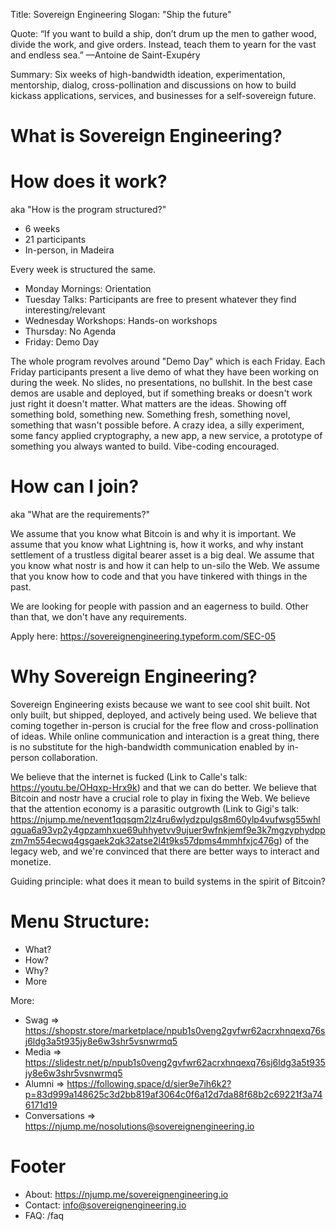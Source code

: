 Title: Sovereign Engineering 
Slogan: "Ship the future"

Quote: “If you want to build a ship, don’t drum up the men to gather wood, divide the work, and give orders. Instead, teach them to yearn for the vast and endless sea.” —Antoine de Saint-Exupéry

Summary: Six weeks of high-bandwidth ideation, experimentation, mentorship, dialog, cross-pollination and discussions on how to build kickass applications, services, and businesses for a self-sovereign future. 

# What is Sovereign Engineering?



# How does it work? 
aka "How is the program structured?"
- 6 weeks 
- 21 participants 
- In-person, in Madeira 

Every week is structured the same. 
- Monday Mornings: Orientation
- Tuesday Talks: Participants are free to present whatever they find interesting/relevant
- Wednesday Workshops: Hands-on workshops
- Thursday: No Agenda
- Friday: Demo Day

The whole program revolves around "Demo Day" which is each Friday. Each Friday participants present a live demo of what they have been working on during the week. No slides, no presentations, no bullshit. In the best case demos are usable and deployed, but if something breaks or doesn't work just right it doesn't matter. What matters are the ideas. Showing off something bold, something new. Something fresh, something novel, something that wasn't possible before. A crazy idea, a silly experiment, some fancy applied cryptography, a new app, a new service, a prototype of something you always wanted to build. Vibe-coding encouraged.

# How can I join?
aka "What are the requirements?"

We assume that you know what Bitcoin is and why it is important. We assume that you know what Lightning is, how it works, and why instant settlement of a trustless digital bearer asset is a big deal. We assume that you know what nostr is and how it can help to un-silo the Web. We assume that you know how to code and that you have tinkered with things in the past.

We are looking for people with passion and an eagerness to build. Other than that, we don't have any requirements. 

Apply here: https://sovereignengineering.typeform.com/SEC-05

# Why Sovereign Engineering?

Sovereign Engineering exists because we want to see cool shit built. Not only built, but shipped, deployed, and actively being used. We believe that coming together in-person is crucial for the free flow and cross-pollination of ideas. While online communication and interaction is a great thing, there is no substitute for the high-bandwidth communication enabled by in-person collaboration.

We believe that the internet is fucked (Link to Calle's talk: https://youtu.be/OHqxp-Hrx9k) and that we can do better. We believe that Bitcoin and nostr have a crucial role to play in fixing the Web. We believe that the attention economy is a parasitic outgrowth (Link to Gigi's talk: https://njump.me/nevent1qqsqm2lz4ru6wlydzpulgs8m60ylp4vufwsg55whlqgua6a93vp2y4gpzamhxue69uhhyetvv9ujuer9wfnkjemf9e3k7mgzyphydppzm7m554ecwq4gsgaek2qk32atse2l4t9ks57dpms4mmhfxjc476g) of the legacy web, and we're convinced that there are better ways to interact and monetize. 


Guiding principle: what does it mean to build systems in the spirit of Bitcoin?




# Menu Structure:

- What?
- How?
- Why?
- More

More:
- Swag => https://shopstr.store/marketplace/npub1s0veng2gvfwr62acrxhnqexq76sj6ldg3a5t935jy8e6w3shr5vsnwrmq5
- Media => https://slidestr.net/p/npub1s0veng2gvfwr62acrxhnqexq76sj6ldg3a5t935jy8e6w3shr5vsnwrmq5
- Alumni => https://following.space/d/sier9e7ih6k2?p=83d999a148625c3d2bb819af3064c0f6a12d7da88f68b2c69221f3a746171d19
- Conversations => https://njump.me/nosolutions@sovereignengineering.io 


# Footer

- About: https://njump.me/sovereignengineering.io
- Contact: info@sovereignengineering.io
- FAQ: /faq